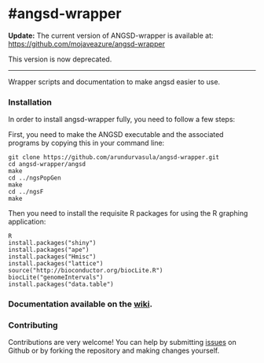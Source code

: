 #angsd-wrapper
=============

__Update:__ The current version of ANGSD-wrapper is available at: https://github.com/mojaveazure/angsd-wrapper

This version is now deprecated.

---
Wrapper scripts and documentation to make angsd easier to use.

### Installation
In order to install angsd-wrapper fully, you need to follow a few steps:

First, you need to make the ANGSD executable and the associated programs by copying this in your command line:

```
git clone https://github.com/arundurvasula/angsd-wrapper.git
cd angsd-wrapper/angsd
make
cd ../ngsPopGen
make
cd ../ngsF
make
```

Then you need to install the requisite R packages for using the R graphing application:

```
R
install.packages("shiny")
install.packages("ape")
install.packages("Hmisc")
install.packages("lattice")
source("http://bioconductor.org/biocLite.R")
biocLite("genomeIntervals")
install.packages("data.table")
```

### Documentation available on the [wiki](https://github.com/arundurvasula/angsd-wrapper/wiki).


### Contributing
Contributions are very welcome! You can help by submitting [issues](https://github.com/arundurvasula/angsd-wrapper/issues) on Github or by forking the repository and making changes yourself.


